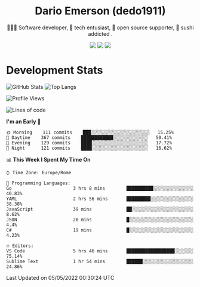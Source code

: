 <div align="center">
  
# Dario Emerson (dedo1911)
👨🏼‍💻 Software developer, 🔧 tech entusiast, 🙌 open source supporter, 🍣 sushi addicted .

[![](https://img.shields.io/badge/-Linkedin-informational?style=for-the-badge&logo=linkedin&logoColor=white&color=2867B2)](http://linkedin.com/in/dedo1911)
[![](https://img.shields.io/badge/-Telegram-informational?style=for-the-badge&logo=telegram&logoColor=white&color=0088cc)](https://t.me/dedo1911)
[![](https://img.shields.io/badge/-Facebook-informational?style=for-the-badge&logo=facebook&logoColor=white&color=3b5998)](https://fb.com/dedo1911)

</div>

# Development Stats

![GitHub Stats](https://github-readme-stats.vercel.app/api?username=dedo1911&hide=&count_private=true&title_color=84cc16&text_color=ffffff&icon_color=84cc16&bg_color=1c1917&hide_border=true&border_radius=0&show_icons=true)
![Top Langs](https://github-readme-stats.vercel.app/api/top-langs/?username=dedo1911&theme=chartreuse-dark&layout=compact)

<!--START_SECTION:waka-->
![Profile Views](http://img.shields.io/badge/Profile%20Views-10-blue)

![Lines of code](https://img.shields.io/badge/From%20Hello%20World%20I%27ve%20Written-51%20Thousand%20lines%20of%20code-blue)

**I'm an Early 🐤** 

```text
🌞 Morning    111 commits    ███░░░░░░░░░░░░░░░░░░░░░░   15.25% 
🌆 Daytime    367 commits    ████████████░░░░░░░░░░░░░   50.41% 
🌃 Evening    129 commits    ████░░░░░░░░░░░░░░░░░░░░░   17.72% 
🌙 Night      121 commits    ████░░░░░░░░░░░░░░░░░░░░░   16.62%

```


📊 **This Week I Spent My Time On** 

```text
⌚︎ Time Zone: Europe/Rome

💬 Programming Languages: 
Go                       3 hrs 8 mins        ██████████░░░░░░░░░░░░░░░   40.83% 
YAML                     2 hrs 56 mins       █████████░░░░░░░░░░░░░░░░   38.38% 
JavaScript               39 mins             ██░░░░░░░░░░░░░░░░░░░░░░░   8.62% 
JSON                     20 mins             █░░░░░░░░░░░░░░░░░░░░░░░░   4.4% 
C#                       19 mins             █░░░░░░░░░░░░░░░░░░░░░░░░   4.23%

🔥 Editors: 
VS Code                  5 hrs 46 mins       ██████████████████░░░░░░░   75.14% 
Sublime Text             1 hr 54 mins        ██████░░░░░░░░░░░░░░░░░░░   24.86%

```


 Last Updated on 05/05/2022 00:30:24 UTC
<!--END_SECTION:waka-->

<!--
**dedo1911/dedo1911** is a ✨ _special_ ✨ repository because its `README.md` (this file) appears on your GitHub profile.

Here are some ideas to get you started:

- 🔭 I’m currently working on ...
- 🌱 I’m currently learning ...
- 👯 I’m looking to collaborate on ...
- 🤔 I’m looking for help with ...
- 💬 Ask me about ...
- 📫 How to reach me: ...
- 😄 Pronouns: ...
- ⚡ Fun fact: ...
-->
